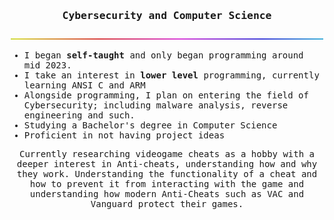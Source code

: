 <samp>
  <h3 align=center> Cybersecurity and Computer Science</h3>
  <p align="center">
    <img src="rainbowBar.png">
  </p>

  <ul>
    <li> I began <strong>self-taught</strong> and only began programming around mid 2023. </li>
    <li> I take an interest in <strong>lower level</strong> programming, currently learning ANSI C and ARM</li>
    <li> Alongside programming, I plan on entering the field of Cybersecurity; including malware analysis, reverse engineering and such. </li>
    <li> Studying a Bachelor's degree in Computer Science </li>
    <li> Proficient in not having project ideas</li>
  </ul>
  <p align="center">
    Currently researching videogame cheats as a hobby with a deeper interest in Anti-cheats, understanding how and why they work. Understanding the functionality of a cheat and how to prevent it from interacting with the game and understanding how modern Anti-Cheats such as VAC and Vanguard protect their games.
</samp>

